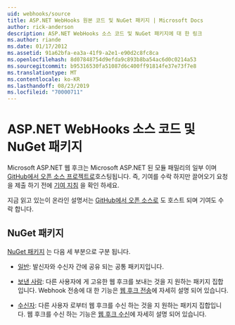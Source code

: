 ```yaml
---
uid: webhooks/source
title: ASP.NET WebHooks 원본 코드 및 NuGet 패키지 | Microsoft Docs
author: rick-anderson
description: ASP.NET WebHooks 소스 코드 및 NuGet 패키지에 대 한 링크
ms.author: riande
ms.date: 01/17/2012
ms.assetid: 91a62bfa-ea3a-41f9-a2e1-e90d2c8fc8ca
ms.openlocfilehash: 8d07848754d9efda9c893b8ba54ac6d0c0214a53
ms.sourcegitcommit: b95316530fa51087d6c400ff91814fe37e73f7e8
ms.translationtype: MT
ms.contentlocale: ko-KR
ms.lasthandoff: 08/23/2019
ms.locfileid: "70000711"
---
```

# <a name="aspnet-webhooks-source-code-and-nuget-packages"></a>ASP.NET WebHooks 소스 코드 및 NuGet 패키지

Microsoft ASP.NET 웹 후크는 Microsoft ASP.NET 된 모듈 패밀리의 일부 이며 [GitHub에서 오픈 소스 프로젝트로](https://github.com/aspnet/WebHooks)호스팅됩니다. 즉, 기여를 수락 하지만 끌어오기 요청을 제출 하기 전에 [기여 지침](https://github.com/aspnet/Home/blob/master/CONTRIBUTING.md) 을 확인 하세요.

지금 읽고 있는이 온라인 설명서는 [GitHub에서 오픈 소스로](http://docs.asp.net/en/latest/contribute/style-guide.html#style-guide) 도 호스트 되며 기여도 수락 합니다.

## <a name="nuget-packages"></a>NuGet 패키지

[NuGet 패키지](https://nuget.org/packages?q=Microsoft.AspNet.WebHooks) 는 다음 세 부분으로 구분 됩니다.

* [일반](https://www.nuget.org/packages?q=Microsoft.AspNet.WebHooks.Common): 발신자와 수신자 간에 공유 되는 공통 패키지입니다.

* [보낸 사람](https://www.nuget.org/packages?q=Microsoft.AspNet.WebHooks.Custom): 다른 사용자에 게 고유한 웹 후크를 보내는 것을 지 원하는 패키지 집합입니다. Webhook 전송에 대 한 기능은 [웹 후크 전송](sending/senders.md)에 자세히 설명 되어 있습니다.

* [수신자](https://www.nuget.org/packages?q=Microsoft.AspNet.WebHooks.Receivers): 다른 사용자 로부터 웹 후크를 수신 하는 것을 지 원하는 패키지 집합입니다. 웹 후크를 수신 하는 기능은 [웹 후크 수신](receiving/index.md)에 자세히 설명 되어 있습니다.
